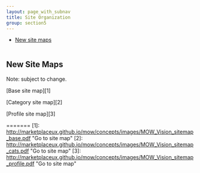 ```yaml
---
layout: page_with_subnav
title: Site Organization
group: section5
---
```



<ul>
	<li><a href="#maps">New site maps</a></li>
</ul>


<br/><a name="maps"></a><h2 style="padding-top: 120px; margin-top: -120px;">New Site Maps</h2> 

Note: subject to change.

[Base site map][1]

[Category site map][2]

[Profile site map][3]



=======
[1]: http://marketplaceux.github.io/mow/concepts/images/MOW_Vision_sitemap_base.pdf "Go to site map"
[2]: http://marketplaceux.github.io/mow/concepts/images/MOW_Vision_sitemap_cats.pdf "Go to site map"
[3]: http://marketplaceux.github.io/mow/concepts/images/MOW_Vision_sitemap_profile.pdf "Go to site map"






&nbsp;
<br/>
&nbsp;
&nbsp;
<br/>
&nbsp;



